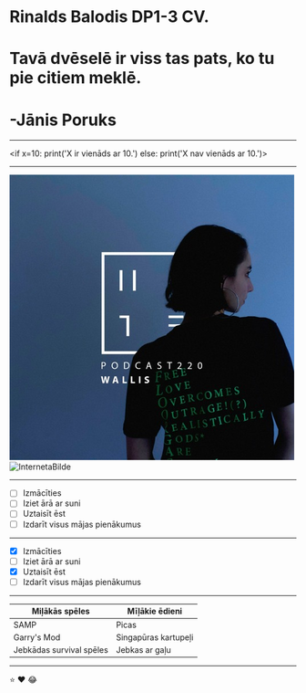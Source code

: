 # Rinalds Balodis DP1-3 CV.

# Tavā dvēselē ir viss tas pats, ko tu pie citiem meklē.
#                                                   -Jānis Poruks

---------------------------------------------------------------------

<if x=10:
        print('X ir vienāds ar 10.')
else:
        print('X nav vienāds ar 10.')>

---------------------------------------------------------------------

![Bilde](1.jpg)
![InternetaBilde](https://imgur.com/a/NZFXW8O)

---------------------------------------------------------------------

- [ ] Izmācīties
- [ ] Iziet ārā ar suni
- [ ] Uztaisīt ēst
- [ ] Izdarīt visus mājas pienākumus

---------------------------------------------------------------------

- [x] Izmācīties
- [ ] Iziet ārā ar suni
- [x] Uztaisīt ēst
- [ ] Izdarīt visus mājas pienākumus

---------------------------------------------------------------------

| Miļākās spēles           | Mīļākie ēdieni       |
|--------------------------|----------------------|
| SAMP                     | Picas                |
| Garry's Mod              | Singapūras kartupeļi |
| Jebkādas survival spēles | Jebkas ar gaļu       |

---------------------------------------------------------------------

:star: :heart: :joy: